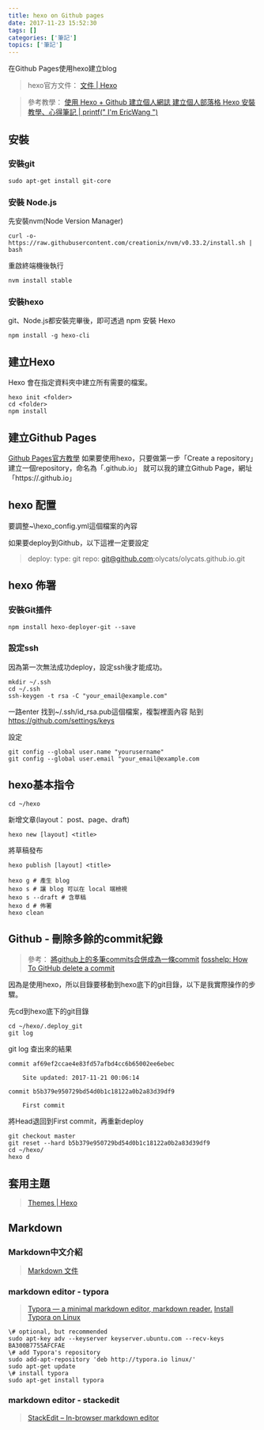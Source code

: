 ```yaml
---
title: hexo on Github pages
date: 2017-11-23 15:52:30
tags: []
categories: ['筆記']
topics: ['筆記']
---
```


在Github Pages使用hexo建立blog
<!--more-->

>hexo官方文件：
>[文件 | Hexo](https://hexo.io/zh-tw/docs/)

>參考教學：
>[使用 Hexo + Github 建立個人網誌 ](http://lodur46.blogspot.tw/2016/04/hexo-github.html)
>[建立個人部落格 ](https://sean.life/2016/09/16/Create-a-personl-blog-website/)
>[Hexo 安裝教學、心得筆記 | printf(" I'm EricWang ")](https://wwssllabcd.github.io/blog/2014/12/22/how-to-install-hexo/)


## 安裝

### 安裝git

```
sudo apt-get install git-core
```

### 安裝 Node.js

先安裝nvm(Node Version Manager)
```
curl -o- https://raw.githubusercontent.com/creationix/nvm/v0.33.2/install.sh | bash
```

重啟終端機後執行
```
nvm install stable
```

### 安裝hexo
git、Node.js都安裝完畢後，即可透過 npm 安裝 Hexo

```
npm install -g hexo-cli
```

## 建立Hexo
Hexo 會在指定資料夾中建立所有需要的檔案。 
```
hexo init <folder>
cd <folder>
npm install
```

## 建立Github Pages
[Github Pages官方教學](https://pages.github.com/)
如果要使用hexo，只要做第一步「Create a repository」
建立一個repository，命名為「<username>.github.io」
就可以我的建立Github Page，網址「https://<username>.github.io」

## hexo 配置
要調整~\hexo\_config.yml這個檔案的內容

如果要deploy到Github，以下這裡一定要設定
>deploy: 
>  type: git
>  repo: git@github.com:olycats/olycats.github.io.git

## hexo 佈署

### 安裝Git插件
```
npm install hexo-deployer-git --save
```

### 設定ssh
因為第一次無法成功deploy，設定ssh後才能成功。

```
mkdir ~/.ssh
cd ~/.ssh
ssh-keygen -t rsa -C "your_email@example.com"
```

一路enter
找到~/.ssh/id_rsa.pub這個檔案，複製裡面內容
貼到 https://github.com/settings/keys

設定
```
git config --global user.name "yourusername"
git config --global user.email "your_email@example.com
```

## hexo基本指令

```
cd ~/hexo
```

新增文章(layout： post、page、draft)
```
hexo new [layout] <title>
```

將草稿發布
```
hexo publish [layout] <title>
```

```
hexo g # 產生 blog
hexo s # 讓 blog 可以在 local 端檢視
hexo s --draft # 含草稿
hexo d # 佈署
hexo clean
```

## Github - 刪除多餘的commit紀錄

>參考：
>[將github上的多筆commits合併成為一條commit](http://itspg.github.io/blog/2013/01/13/git-squash-master-commits/)
>[fosshelp: How To GitHub delete a commit](http://fosshelp.blogspot.tw/2015/05/how-to-github-delete-commit.html)

因為是使用hexo，所以目錄要移動到hexo底下的git目錄，以下是我實際操作的步驟。

先cd到hexo底下的git目錄
```
cd ~/hexo/.deploy_git
git log
```

git log 查出來的結果
```
commit af69ef2ccae4e83fd57afbd4cc6b65002ee6ebec

​    Site updated: 2017-11-21 00:06:14

commit b5b379e950729bd54d0b1c18122a0b2a83d39df9

​    First commit
```

將Head退回到First commit，再重新deploy
```
git checkout master
git reset --hard b5b379e950729bd54d0b1c18122a0b2a83d39df9
cd ~/hexo/
hexo d
```

## 套用主題
>[Themes | Hexo](https://hexo.io/themes/)


## Markdown

### Markdown中文介紹
>[Markdown 文件](http://markdown.tw/)

### markdown editor - typora

>[Typora — a minimal markdown editor, markdown reader.](https://typora.io/)
>[Install Typora on Linux](https://typora.io/#linux)

```
\# optional, but recommended
sudo apt-key adv --keyserver keyserver.ubuntu.com --recv-keys BA300B7755AFCFAE
\# add Typora's repository
sudo add-apt-repository 'deb http://typora.io linux/'
sudo apt-get update
\# install typora
sudo apt-get install typora
```

### markdown editor - stackedit

>[StackEdit – In-browser markdown editor](https://stackedit.io/)




